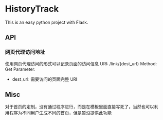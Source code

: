 # HistoryTrack

This is an easy python project with Flask.

## API

### 网页代理访问地址

使用网页代理访问的形式可以记录页面的访问信息
URI: /link/{dest_url}
Method: Get
Parameter:

*  dest_url: 需要访问的页面完整 URI

## Misc

对于首页的定制，没有通过程序进行，而是在模板里面直接写死了，当然也可以利用程序为不同用户生成不同的首页，但是暂没提供此功能
